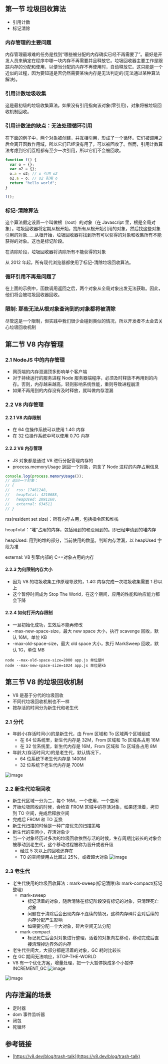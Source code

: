 ## 第一节 垃圾回收算法

- 引用计数
- 标记清除

### 内存管理的主要问题

内存管理最艰难的任务是找到“哪些被分配的内存确实已经不再需要了”。最好是开发人员来确定在程序中哪一块内存不再需要并且释放它。垃圾回收器主要工作是跟踪内存的分配和使用，以便当分配的内存不再使用时，自动释放它。这只能是一个近似的过程，因为要知道是否仍然需要某块内存是无法判定的(无法通过某种算法解决)。

### 引用计数垃圾收集

这是最初级的垃圾收集算法。如果没有引用指向该对象(零引用)，对象将被垃圾回收机制回收。

### 引用计数法的缺点：无法处理循环引用

在下面的例子中，两个对象被创建，并互相引用，形成了一个循环。它们被调用之后会离开函数作用域，所以它们已经没有用了，可以被回收了。然而，引用计数算法考虑到它们互相都有至少一次引用，所以它们不会被回收。

```js
function f() {
  var o = {};
  var o2 = {};
  o.a = o2; // o 引用 o2
  o2.a = o; // o2 引用 o
  return "hello world";
}

f();
```

### 标记-清除算法

这个算法假定设置一个叫做根（root）的对象（在 Javascript 里，根是全局对象）。垃圾回收器将定期从根开始，找所有从根开始引用的对象，然后找这些对象引用的对象……从根开始，垃圾回收器将找到所有可以获得的对象和收集所有不能获得的对象。这也是标记阶段。

在清除阶段，垃圾回收器将清除所有不能获得的对象

从 2012 年起，所有现代浏览器都使用了标记-清除垃圾回收算法。

### 循环引用不再是问题了

在上面的示例中，函数调用返回之后，两个对象从全局对象出发无法获取。因此，他们将会被垃圾回收器回收。

### 限制: 那些无法从根对象查询到的对象都将被清除

尽管这是一个限制，但实践中我们很少会碰到类似的情况，所以开发者不太会去关心垃圾回收机制

## 第二节 V8 内存管理

### 2.1 NodeJS 中的内存管理

- 网页端的内存泄漏顶多影响单个客户端
- 对于持续运行的服务进程 Node 服务器端程序，必须及时释放不再用到的内存。否则，内存越来越高，轻则影响系统性能，重则导致进程崩溃
- 如果不再用到的内存没有及时释放，就叫做内存泄漏

### 2.2 V8 内存管理

#### 2.2.1 V8 内存限制

- 在 64 位操作系统可以使用 1.4G 内存
- 在 32 位操作系统中可以使用 0.7G 内存

#### 2.2.2 V8 内存管理

- JS 对象都是通过 V8 进行分配管理内存的
- process.memoryUsage 返回一个对象，包含了 Node 进程的内存占用信息

```js
console.log(process.memoryUsage());
// 返回一个对象：
// {
//   rss: 17461248,
//   heapTotal: 4210688,
//   heapUsed: 2091160,
//   external: 634511
// }
```

rss(resident set size)：所有内存占用，包括指令区和堆栈

heapTotal：“堆”占用的内存，包括用到的和没用到的。即已经申请到的堆内存

heapUsed: 用到的堆的部分，当前使用的数量。判断内存泄漏，以 heapUsed 字段为准

external: V8 引擎内部的 C++对象占用的内存

#### 2.2.3 为何限制内存大小

- 因为 V8 的垃圾收集工作原理导致的，1.4G 内存完成一次垃圾收集需要 1 秒以上
- 这个暂停时间成为 Stop The World，在这个期间，应用的性能和响应能力都会下降

#### 2.2.4 如何打开内存限制

- 一旦初始化成功，生效后不能再修改
- -max-new-space-size，最大 new space 大小，执行 scavenge 回收，默认 16M，单位 KB
- -max-old-space-size，最大 old space 大小，执行 MarkSweep 回收，默认 1G，单位 MB

```shell
node --max-old-space-size=2000 app.js 单位是M
node --max-new-space-size=1024 app.js 单位是kb
```

## 第三节 V8 的垃圾回收机制

- V8 是基于分代的垃圾回收
- 不同代垃圾回收机制也不一样
- 按存活的时间分为新生代和老生代

### 2.1 分代

- 年龄小(存活时间小)的是新生代，由 From 区域和 To 区域两个区域组成
  - 在 64 位系统里，新生代内存是 32M，From 区域和 To 区域各占用 16M
  - 在 32 位系统里，新生代内存是 16M，From 区域和 To 区域各占用 8M
- 年龄大(存活时间大)的是老生代，默认情况下，
  - 64 位系统下老生代内存是 1400M
  - 32 位系统下老生代内存是 700M

![image](../../imgs/memory-01.jpg)

### 2.2 新生代垃圾回收

- 新生代区域一分为二，每个 16M，一个使用，一个空闲
- 开始垃圾回收的时候，会检查 FROM 区域中的存活对象，如果还活着，拷贝到 TO 空间，完成后释放空间
- 完成后 FROM 和 TO 互换
- 新生代扫描的时候是一种广度优先的扫描策略
- 新生代的空间小，存活对象少
- 当一个对象经历过多次的垃圾回收依然存活的时候，生存周期比较长的对象会被移动到老生代，这个移动过程被称为晋升或者升级
  - 经过 5 次以上的回收还存在
  - TO 的空间使用占比超过 25%，或者超大对象
    ![image](../../imgs/memory-02.jpg)

### 2.3 老生代

- 老生代使用的垃圾回收算法：mark-sweep(标记清除)和 mark-compact(标记整理)
  - mark-sweep
    - 标记活着的对象，随后清除在标记阶段没有标记的对象，只清理死亡对象
    - 问题在于清除后会出现内存不连续的情况，这种内存碎片会对后续的内存分配产生影响
    - 如果要分配一个大对象，碎片空间无法分配
  - mark-compact
    - 标记死亡后会对对象进行整理，活着的对象向左移动，移动完成后直接清理掉边界外的内存
- 老生代空间大，大部分都是活着的对象，GC 耗时比较长
- 在 GC 期间无法响应，STOP-THE-WORLD
- V8 有一个优化方案，增量处理，把一个大暂停换成多个小暂停 INCREMENT_GC
  ![image](../../imgs/memory-03.jpg)

![image](../../imgs/memory-04.jpg)

## 内存泄漏的场景

- 定时器
- dom 事件监听器
- 闭包
- 死循环

## 参考链接

- [https://v8.dev/blog/trash-talk](https://v8.dev/blog/trash-talk)
